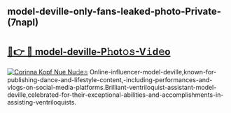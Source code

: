 ## model-deville-only-fans​-leaked-photo​-Private-(7napl)


# <h2><a href="https://mediaupload.pro?title=model-deville&ref=git">🔗👉 🔴 model-deville-P𝚑ot𝚘𝚜-V𝚒d𝚎o</a></h2>

[![Corinna Kopf Nue Nu𝚍e𝚜](https://i.imgur.com/0qMVB7G.gif)](https://mediaupload.pro?title=model-deville&ref=git)
Online-influencer-model-deville,known-for-publishing-dance-and-lifestyle-content,-including-performances-and-vlogs-on-social-media-platforms.Brilliant-ventriloquist-assistant-model-deville,celebrated-for-their-exceptional-abilities-and-accomplishments-in-assisting-ventriloquists.  